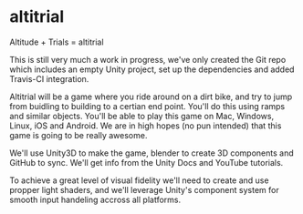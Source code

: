 # altitrial
Altitude + Trials = altitrial

This is still very much a work in progress, we've only created the Git repo which includes an empty Unity project, set up the dependencies and added Travis-CI integration.


Altitrial will be a game where you ride around on a dirt bike, and try to jump from buidling to building to a certian end point. You'll do this using ramps and similar objects. You'll be able to play this game on Mac, Windows, Linux, iOS and Android. We are in high hopes (no pun intended) that this game is going to be really awesome.

We'll use Unity3D to make the game, blender to create 3D components and GitHub to sync. We'll get info from the Unity Docs and YouTube tutorials.

To achieve a great level of visual fidelity we'll need to create and use propper light shaders, and we'll leverage Unity's component system for smooth input handeling accross all platforms.
